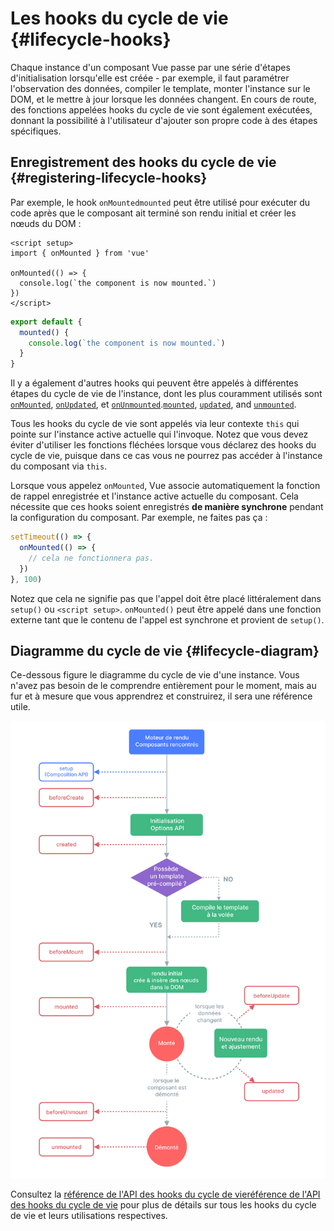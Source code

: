 # Les hooks du cycle de vie {#lifecycle-hooks}

Chaque instance d'un composant Vue passe par une série d'étapes d'initialisation lorsqu'elle est créée - par exemple, il faut paramétrer l'observation des données, compiler le template, monter l'instance sur le DOM, et le mettre à jour lorsque les données changent. En cours de route, des fonctions appelées hooks du cycle de vie sont également exécutées, donnant la possibilité à l'utilisateur d'ajouter son propre code à des étapes spécifiques.

## Enregistrement des hooks du cycle de vie {#registering-lifecycle-hooks}

Par exemple, le hook <span class="composition-api">`onMounted`</span><span class="options-api">`mounted`</span>  peut être utilisé pour exécuter du code après que le composant ait terminé son rendu initial et créer les nœuds du DOM :

<div class="composition-api">

```vue
<script setup>
import { onMounted } from 'vue'

onMounted(() => {
  console.log(`the component is now mounted.`)
})
</script>
```

</div>
<div class="options-api">

```js
export default {
  mounted() {
    console.log(`the component is now mounted.`)
  }
}
```

</div>

Il y a également d'autres hooks qui peuvent être appelés à différentes étapes du cycle de vie de l'instance, dont les plus couramment utilisés sont <span class="composition-api">[`onMounted`](/api/composition-api-lifecycle#onmounted), [`onUpdated`](/api/composition-api-lifecycle#onupdated), et [`onUnmounted`](/api/composition-api-lifecycle#onunmounted).</span><span class="options-api">[`mounted`](/api/options-lifecycle#mounted), [`updated`](/api/options-lifecycle#updated), and [`unmounted`](/api/options-lifecycle#unmounted).</span>

<div class="options-api">

Tous les hooks du cycle de vie sont appelés via leur contexte `this` qui pointe sur l'instance active actuelle qui l'invoque. Notez que vous devez éviter d'utiliser les fonctions fléchées lorsque vous déclarez des hooks du cycle de vie, puisque dans ce cas vous ne pourrez pas accéder à l'instance du composant via `this`.

</div>

<div class="composition-api">

Lorsque vous appelez `onMounted`, Vue associe automatiquement la fonction de rappel enregistrée et l'instance active actuelle du composant. Cela nécessite que ces hooks soient enregistrés **de manière synchrone** pendant la configuration du composant. Par exemple, ne faites pas ça :

```js
setTimeout(() => {
  onMounted(() => {
    // cela ne fonctionnera pas.
  })
}, 100)
```

Notez que cela ne signifie pas que l'appel doit être placé littéralement dans `setup()` ou `<script setup>`. `onMounted()` peut être appelé dans une fonction externe tant que le contenu de l'appel est synchrone et provient de `setup()`.

</div>

## Diagramme du cycle de vie {#lifecycle-diagram}

Ce-dessous figure le diagramme du cycle de vie d'une instance. Vous n'avez pas besoin de le comprendre entièrement pour le moment, mais au fur et à mesure que vous apprendrez et construirez, il sera une référence utile.

![Diagramme du cycle de vie d'un composant](./images/lifecycle.png)

<!-- https://www.figma.com/file/Xw3UeNMOralY6NV7gSjWdS/Vue-Lifecycle -->

Consultez la <span class="composition-api">[référence de l'API des hooks du cycle de vie](/api/composition-api-lifecycle)</span><span class="options-api">[référence de l'API des hooks du cycle de vie](/api/options-lifecycle)</span> pour plus de détails sur tous les hooks du cycle de vie et leurs utilisations respectives.
